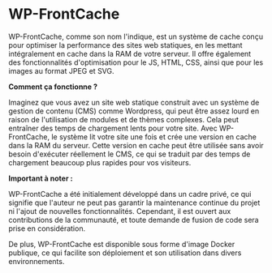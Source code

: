# WP-FrontCache

WP-FrontCache, comme son nom l'indique, est un système de cache conçu pour optimiser la performance des sites web statiques, en les mettant intégralement en cache dans la RAM de votre serveur. Il offre également des fonctionnalités d'optimisation pour le JS, HTML, CSS, ainsi que pour les images au format JPEG et SVG.

**Comment ça fonctionne ?**

Imaginez que vous avez un site web statique construit avec un système de gestion de contenu (CMS) comme Wordpress, qui peut être assez lourd en raison de l'utilisation de modules et de thèmes complexes. Cela peut entraîner des temps de chargement lents pour votre site. Avec WP-FrontCache, le système lit votre site une fois et crée une version en cache dans la RAM du serveur. Cette version en cache peut être utilisée sans avoir besoin d'exécuter réellement le CMS, ce qui se traduit par des temps de chargement beaucoup plus rapides pour vos visiteurs.

**Important à noter :**

WP-FrontCache a été initialement développé dans un cadre privé, ce qui signifie que l'auteur ne peut pas garantir la maintenance continue du projet ni l'ajout de nouvelles fonctionnalités. Cependant, il est ouvert aux contributions de la communauté, et toute demande de fusion de code sera prise en considération.

De plus, WP-FrontCache est disponible sous forme d'image Docker publique, ce qui facilite son déploiement et son utilisation dans divers environnements.